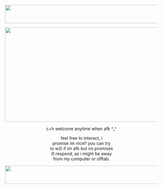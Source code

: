 
<p align="center">
  <img width="900" height="60" src="https://github.com/mrshowtiime/mrshowtiime/assets/139925106/3503f6bd-fce6-4693-843d-0eea5bdb893d">
</p>
<p align="center">
  <img width="540" height="310" src="https://github.com/mrshowtiime/mrshowtiime/assets/139925106/899ab07d-97ef-4b45-aa11-598a089399d8">
</p>
<p>
<p align="center">
  c+h welcome anytime when afk ^_^<br /> 
</p>
<p align="center">
feel free to interact, i <br />
promise im nice!! you can try <br />
  to w2i if im afk but no promises <br />
  ill respond, as i might be away <br />
  from my computer or offtab.  
</p>
<p align="center">
  <img width="900" height="60" src="https://github.com/mrshowtiime/mrshowtiime/assets/139925106/e1fbc8b0-280f-4c09-9a5c-1c59f4e4db1f">
</p>
